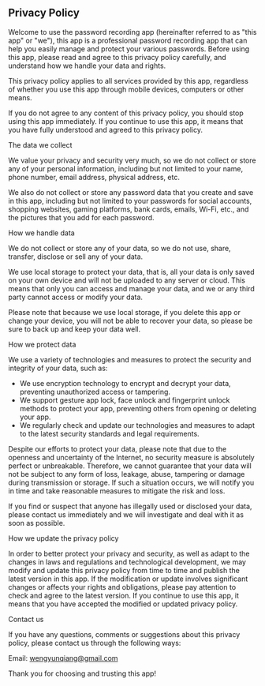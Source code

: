 
## Privacy Policy

Welcome to use the password recording app (hereinafter referred to as "this app" or "we"), this app is a professional password recording app that can help you easily manage and protect your various passwords. Before using this app, please read and agree to this privacy policy carefully, and understand how we handle your data and rights.

This privacy policy applies to all services provided by this app, regardless of whether you use this app through mobile devices, computers or other means.

If you do not agree to any content of this privacy policy, you should stop using this app immediately. If you continue to use this app, it means that you have fully understood and agreed to this privacy policy.

The data we collect

We value your privacy and security very much, so we do not collect or store any of your personal information, including but not limited to your name, phone number, email address, physical address, etc.

We also do not collect or store any password data that you create and save in this app, including but not limited to your passwords for social accounts, shopping websites, gaming platforms, bank cards, emails, Wi-Fi, etc., and the pictures that you add for each password.

How we handle data

We do not collect or store any of your data, so we do not use, share, transfer, disclose or sell any of your data.

We use local storage to protect your data, that is, all your data is only saved on your own device and will not be uploaded to any server or cloud. This means that only you can access and manage your data, and we or any third party cannot access or modify your data.

Please note that because we use local storage, if you delete this app or change your device, you will not be able to recover your data, so please be sure to back up and keep your data well.

How we protect data

We use a variety of technologies and measures to protect the security and integrity of your data, such as:

- We use encryption technology to encrypt and decrypt your data, preventing unauthorized access or tampering.
- We support gesture app lock, face unlock and fingerprint unlock methods to protect your app, preventing others from opening or deleting your app.
- We regularly check and update our technologies and measures to adapt to the latest security standards and legal requirements.

Despite our efforts to protect your data, please note that due to the openness and uncertainty of the Internet, no security measure is absolutely perfect or unbreakable. Therefore, we cannot guarantee that your data will not be subject to any form of loss, leakage, abuse, tampering or damage during transmission or storage. If such a situation occurs, we will notify you in time and take reasonable measures to mitigate the risk and loss.

If you find or suspect that anyone has illegally used or disclosed your data, please contact us immediately and we will investigate and deal with it as soon as possible.

How we update the privacy policy

In order to better protect your privacy and security, as well as adapt to the changes in laws and regulations and technological development, we may modify and update this privacy policy from time to time and publish the latest version in this app. If the modification or update involves significant changes or affects your rights and obligations, please pay attention to check and agree to the latest version. If you continue to use this app, it means that you have accepted the modified or updated privacy policy.

Contact us

If you have any questions, comments or suggestions about this privacy policy, please contact us through the following ways:

Email: wengyunqiang@gmail.com

Thank you for choosing and trusting this app!
